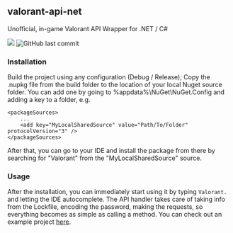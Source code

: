 ## valorant-api-net
Unofficial, in-game Valorant API Wrapper for .NET / C#

![](https://img.shields.io/github/stars/stefa-n/valorant-api-net?style=plastic) ![GitHub last commit](https://img.shields.io/github/last-commit/stefa-n/valorant-api-net?style=plastic)

### Installation
Build the project using any configuration (Debug / Release); Copy the .nupkg file from the build folder to the location of your local Nuget source folder. You can add one by going to %appdata%\NuGet\NuGet.Config and adding a key to a folder, e.g.
```
<packageSources>
	...
	<add key="MyLocalSharedSource" value="Path/To/Folder" protocolVersion="3" />
</packageSources>
```
After that, you can go to your IDE and install the package from there by searching for "Valorant" from the "MyLocalSharedSource" source.

### Usage
After the installation, you can immediately start using it by typing `Valorant.` and letting the IDE autocomplete. The API handler takes care of taking info from the Lockfile, encoding the password, making the requests, so everything becomes as simple as calling a method.
You can check out an example project [here](https://github.com/stefa-n/valorant_voice_lock_in).

